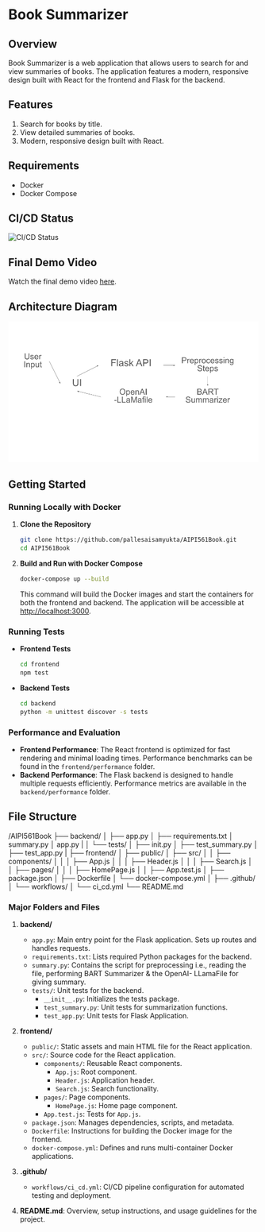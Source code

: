 # Book Summarizer

## Overview
Book Summarizer is a web application that allows users to search for and view summaries of books. The application features a modern, responsive design built with React for the frontend and Flask for the backend. 

## Features
1. Search for books by title.
2. View detailed summaries of books.
3. Modern, responsive design built with React.

## Requirements
- Docker
- Docker Compose

## CI/CD Status
![CI/CD Status](https://img.shields.io/github/workflow/status/<username>/<repo>/CI)

## Final Demo Video
Watch the final demo video [here](https://link-to-your-demo-video.com).

## Architecture Diagram
![Architecture Diagram](architecture-diagram.png)

## Getting Started

### Running Locally with Docker
1. **Clone the Repository**
    ```bash
    git clone https://github.com/pallesaisamyukta/AIPI561Book.git
    cd AIPI561Book
    ```

2. **Build and Run with Docker Compose**
    ```bash
    docker-compose up --build
    ```
    This command will build the Docker images and start the containers for both the frontend and backend. The application will be accessible at [http://localhost:3000](http://localhost:3000).

### Running Tests
- **Frontend Tests**
    ```bash
    cd frontend
    npm test
    ```

- **Backend Tests**
    ```bash
    cd backend
    python -m unittest discover -s tests
    ```

### Performance and Evaluation
- **Frontend Performance**: The React frontend is optimized for fast rendering and minimal loading times. Performance benchmarks can be found in the `frontend/performance` folder.
- **Backend Performance**: The Flask backend is designed to handle multiple requests efficiently. Performance metrics are available in the `backend/performance` folder.

## File Structure
/AIPI561Book
├── backend/
│ ├── app.py
│ ├── requirements.txt
│ summary.py
│ app.py
|
│ └── tests/
│ ├── init.py
│ ├── test_summary.py
│ ├── test_app.py
|
├── frontend/
│ ├── public/
│ ├── src/
│ │ ├── components/
│ │ │ ├── App.js
│ │ │ ├── Header.js
│ │ │ ├── Search.js
│ │ ├── pages/
│ │ │ ├── HomePage.js
│ │ ├── App.test.js
│ ├── package.json
│ ├── Dockerfile
│ └── docker-compose.yml
│
├── .github/
│ └── workflows/
│ └── ci_cd.yml
└── README.md


### Major Folders and Files

1. **backend/**
   - `app.py`: Main entry point for the Flask application. Sets up routes and handles requests.
   - `requirements.txt`: Lists required Python packages for the backend.
   - `summary.py`: Contains the script for preprocessing i.e., reading the file, performing BART Summarizer & the OpenAI- LLamaFile for giving summary.
   - `tests/`: Unit tests for the backend.
     - `__init__.py`: Initializes the tests package.
     - `test_summary.py`: Unit tests for summarization functions.
     - `test_app.py`: Unit tests for Flask Application.

2. **frontend/**
   - `public/`: Static assets and main HTML file for the React application.
   - `src/`: Source code for the React application.
     - `components/`: Reusable React components.
       - `App.js`: Root component.
       - `Header.js`: Application header.
       - `Search.js`: Search functionality.
     - `pages/`: Page components.
       - `HomePage.js`: Home page component.
     - `App.test.js`: Tests for `App.js`.
   - `package.json`: Manages dependencies, scripts, and metadata.
   - `Dockerfile`: Instructions for building the Docker image for the frontend.
   - `docker-compose.yml`: Defines and runs multi-container Docker applications.

3. **.github/**
   - `workflows/ci_cd.yml`: CI/CD pipeline configuration for automated testing and deployment.

4. **README.md**: Overview, setup instructions, and usage guidelines for the project.

